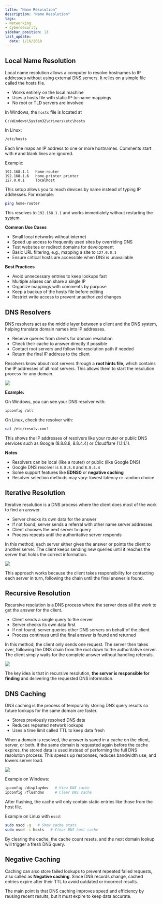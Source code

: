 ```yaml
---
title: "Name Resolution"
description: "Name Resolution"
tags: 
- Networking
- Cybersecurity
sidebar_position: 13
last_update:
  date: 1/16/2018
---
```



## Local Name Resolution

Local name resolution allows a computer to resolve hostnames to IP addresses without using external DNS servers. It relies on a simple file called the hosts file.

- Works entirely on the local machine
- Uses a hosts file with static IP-to-name mappings
- No root or TLD servers are involved

In Windows, the `hosts` file is located at

```bash
C:\Windows\System32\drivers\etc\hosts
```

In Linux: 

```bash
/etc/hosts 
```

Each line maps an IP address to one or more hostnames. Comments start with `#` and blank lines are ignored.

Example: 

```text
192.168.1.1   home-router
192.168.1.6   home-printer printer
127.0.0.1     localhost
```

This setup allows you to reach devices by name instead of typing IP addresses. For example:

```bash
ping home-router
```

This resolves to `192.168.1.1` and works immediately without restarting the system.

**Common Use Cases**

- Small local networks without internet
- Speed up access to frequently used sites by overriding DNS
- Test websites or redirect domains for development
- Basic URL filtering, e.g., mapping a site to `127.0.0.1`
- Ensure critical hosts are accessible when DNS is unavailable

**Best Practices**

- Avoid unnecessary entries to keep lookups fast
- Multiple aliases can share a single IP
- Organize mappings with comments by purpose
- Keep a backup of the hosts file before editing
- Restrict write access to prevent unauthorized changes


## DNS Resolvers

DNS resolvers act as the middle layer between a client and the DNS system, helping translate domain names into IP addresses.

- Receive queries from clients for domain resolution
- Check their cache to answer directly if possible
- Contact root servers and follow the resolution path if needed
- Return the final IP address to the client

Resolvers know about root servers through a **root hints file**, which contains the IP addresses of all root servers. This allows them to start the resolution process for any domain.

<div class="img-center"> 

![](/img/docs/dns_record_request_sequence_recursive_resolver.png)

</div>


**Example:**

On Windows, you can see your DNS resolver with:

```bash
ipconfig /all
```

On Linux, check the resolver with:

```bash
cat /etc/resolv.conf
```

This shows the IP addresses of resolvers like your router or public DNS services such as Google (8.8.8.8, 8.8.4.4) or Cloudflare (1.1.1.1).


**Notes**

- Resolvers can be local (like a router) or public (like Google DNS)
- Google DNS resolver is `8.8.8.8` and `8.8.4.4`
- Some support features like **EDNS0** or **negative caching**
- Resolver selection methods may vary: lowest latency or random choice


## Iterative Resolution

Iterative resolution is a DNS process where the client does most of the work to find an answer.

- Server checks its own data for the answer
- If not found, server sends a referral with other name server addresses
- Client chooses the next server to query
- Process repeats until the authoritative server responds

In this method, each server either gives the answer or points the client to another server. The client keeps sending new queries until it reaches the server that holds the correct information.

<div class="img-center"> 

![](/img/docs/all-things-network-basics-dns-iterative.png)

</div>

This approach works because the client takes responsibility for contacting each server in turn, following the chain until the final answer is found.


## Recursive Resolution

Recursive resolution is a DNS process where the server does all the work to get the answer for the client.

- Client sends a single query to the server
- Server checks its own data first
- If not found, server queries other DNS servers on behalf of the client
- Process continues until the final answer is found and returned

In this method, the client only sends one request. The server then takes over, following the DNS chain from the root down to the authoritative server. The client simply waits for the complete answer without handling referrals.

<div class="img-center"> 

![](/img/docs/all-things-network-basics-dns-recursive.png)

</div>

The key idea is that in recursive resolution, **the server is responsible for finding** and delivering the requested DNS information.

## DNS Caching

DNS caching is the process of temporarily storing DNS query results so future lookups for the same domain are faster.

- Stores previously resolved DNS data
- Reduces repeated network lookups
- Uses a time limit called TTL to keep data fresh

When a domain is resolved, the answer is saved in a cache on the client, server, or both. If the same domain is requested again before the cache expires, the stored data is used instead of performing the full DNS resolution process. This speeds up responses, reduces bandwidth use, and lowers server load.


<div class="img-center"> 

![](/img/docs/all-things-network-basics-dns-caching.png)

</div>


Example on Windows:

```powershell
ipconfig /displaydns   # View DNS cache  
ipconfig /flushdns     # Clear DNS cache
```

After flushing, the cache will only contain static entries like those from the host file.

Example on Linux with `nscd`:

```bash
sudo nscd -g   # Show cache stats
sudo nscd -i hosts   # Clear DNS host cache
```

By clearing the cache, the cache count resets, and the next domain lookup will trigger a fresh DNS query.

## Negative Caching

Caching can also store failed lookups to prevent repeated failed requests, also called as **Negative caching**. Since DNS records change, cached entries expire after their TTL to avoid outdated or incorrect results.

The main point is that DNS caching improves speed and efficiency by reusing recent results, but it must expire to keep data accurate.
